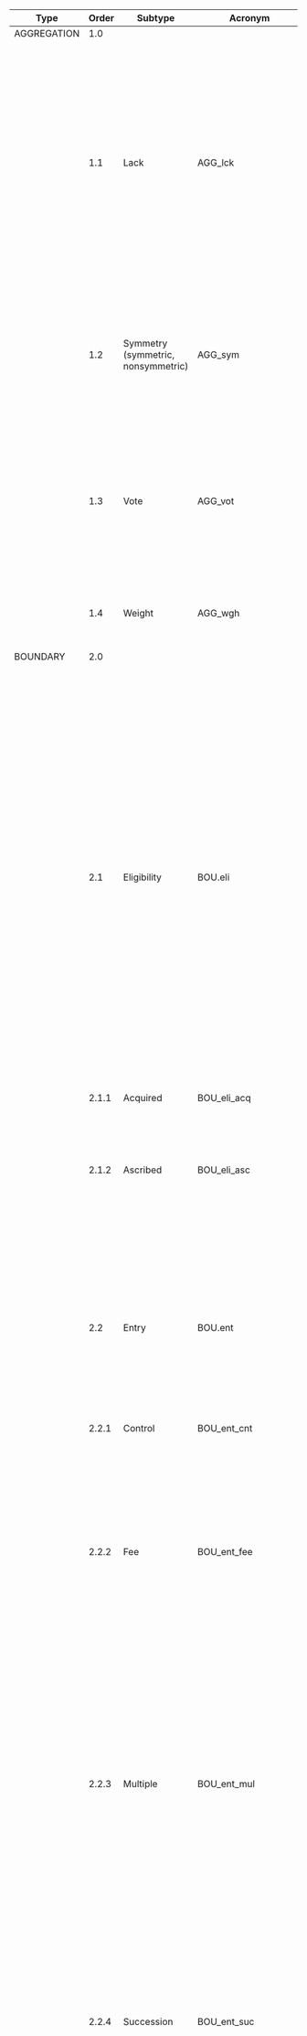 | Type        | Order   | Subtype     | Acronym | Definition                                                                 |
|-------------|------|-------------|---------|-----------------------------------------------------------------------------|
| AGGREGATION |  1.0 |     |      |   |
|  |  1.1|   Lack        | AGG_lck     | It states what will happen if a certain proportion of the participants does not agree to a proposed action. Specify what decision will happen if no agreement isreached. Whenever a decision depends on the approval of more than one participant, the possibility of no agreement is always present.  |
|  | 1.2 |  Symmetry (symmetric, nonsymmetric)   | AGG_sym     | Specify how participants in a situation are treated differently or alike in regard to some decision to be made at some point in a decision process. |
|  | 1.3 |   Vote  |  AGG_vot    |  Specify what proportion of the total must be in agreement before an authoritative decision can be made and what happens if the niminal agreement is not reached. |
|  | 1.4 |   Weight | AGG_wgh     | Specify the weights given to players in nonsymmetric aggregation rules.  |
| BOUNDARY    | 2.0 |        |      |        |
|     | 2.1 |  Eligibility       | BOU.eli     |  Define the eligibility of individuals to hold the position of member. Define who is eligible to enter a position. Specify the criteria to be used (e.g., ascribed and acquired attributes) to determine whether an actor is eligible to fill a particular position. These rules include a set of transformations that partition a defined set of individuals, usually bounded in space and time, into subsets of individuals who are eligible and ineligible to hold the position of member.      |
|     | 2.1.1 |      Acquired |  BOU_eli_acq    |        |
|     | 2.1.2 |      Ascribed   | BOU_eli_asc     | Ascribed refers to characteristics of an individual attained at birth, by inheritance, or through the aging process. E.g., race, age, gender       |
|     | 2.2 |    Entry    |   BOU.ent   |   Define the process that determinew which eligible participants may enter (or must enter) positions. Define how the set of eligibles are further partitioned into subsets of position-holders and nonholders     |
|     | 2.2.1 |     Control    |   BOU_ent_cnt   |        |
|     | 2.2.2 |      Fee   |   BOU_ent_fee   |     Entry rules that are open, invitational, or competitive may assign a fee or unducement to any eligible individual who wishes to enter a position. The level or strictness of entry and exit costs is relative to the availability of an attribute or a resource in a community.   |
|     | 2.2.3 |     Multiple     |   BOU_ent_mul   |  Rules related to multiple positions. For example, members hold one, and only one, position. Another option is when members may hold several differetn positions simultaneously. This type of rule set covers, but does not partition, the set of participants.     |
|     | 2.2.4 |     Succession   |   BOU_ent_suc   |   Boundary rules may also define eligibility for entry to positions in terms of rules that define who is eligible to move from one position to another and what criteria must be met, often called succession rules. E.g., move into higher-level positions when vacancies occur.     |
|     | 2.3 |     Exit    |   BOU.exi   |     Define how an individual may leave (or must leave) a position. Define the conditions under which a participant must, must not, or may leave a position. The capability of a participant to leave a position is a fundamental limit on the power that other participants can exert over a participant.   |
|     | 2.3.1 |     Appeal     |   BOU_exit_app   |    Provide a forum and procedure for a participant who wishes to appeal an involuntary termination    |
|     | 2.3.2 |    Elapse      |  BOU_exi_ela    |    Particular rules may set a limit on the amount of time that must elapse from announcing a decision to leave and actually leaving    |
|     | 2.3.3 |     Fee     |   BOU_exi_fee   |  Particular rules may set a charge associated with leaving a position prior to fulfilling some aspects of a contract (e.g., pay court charges)      |
|     | 2.3.4 |    Must      |   BOU_exi_mst   |    While the holder of a position in most situations may be able to exit voluntarily, others may also have greater or lesser control over whether the person continues in or leaves the position. One particular rule is the socalled seniority rules: e.g., contracts often specify rights to positions according to seniority, which limits the power of a boss to select which employees will be terminated during times of financial restrictions. Under seniority rules, the last person hired into a position is the first to be laid off, regardless of work performance.    |
|     | 2.3.5 |     Past     |   BOU_exi_pas   |   Rules sometimes set fixed terms of office with stringent rules concerning the eligibility of a past position holder to be eligible to hold the same position again. Under such circumstancers, the person in the position has no control over retaining the position after the fixed term has expired     |
| CHOICE      | 3.0 |     |      | |
|       | 3.1 |   Agenda   |  CHO_agn    | Choice rules affect the total power created  in action situations and the distributio of this power. One particular type of choice rules are agenda conrol rules. Agenda rules limit or expand the authority of participants in particular positions to propose particular actions.|
|       | 3.1.1 |   Close  |    CHO_agn_cls  |A closed agenda control rule limits the number of alternative actions that can be decided uppon. |
|       | 3.1.2 |   German   |  CHO_agn_ger    |A "germaneness rule" restricts alternatives to those that affect the same set of state variables |
|       | 3.1.3 |   Open   |  CHO_agn_opn    |An open agenda control rule allows any feasibile action to be considered. |
| INFORMATION | 4.0|         |   	   |        |
|  | 4.1|   	Accuracy      |   INF_acc	   |  Regulate the accuracy of information. The accuracy rules affect what type of indicators may or must be used as evidence about the state of the world. Rules establishing audit procedures are intended to enforce the accuracy of financial information available to top management and shareholders of a firm.      |
|  | 4.2 |   	Channel      |    INF_cha  |     Specify the set of channels of communication that may or may not exist between postions in a situation. The set of all possible channels connecting all participants in a situation. The connections can be represented a a perfectly connected polygon of whatever dimension equals the number of participans. It there are five participants, there are nine possible connections between these participants. In formation rules partition this set of possible connections into subsets of required (a channel must exist), forbidden (a channel must not exist), and permitted (a channel may exist).   |
|  | 4.3 |    	Frequency     |  INF_frq    |   Regulate the frequency of exchange of information.    |
|  | 4.4 |     	Language     |  INF_lan    |    Specify the official language for communication.    |
|  | 4.5|     	Subject    |   INF_sub   |    Limit the topics that can be discussed among participants.    |
| PAYOFF      | 5.0 |      |      |                  |
|       | 5.1 |   	Action   |  PAY_act    |   Directly impact the net costs and benefit of actions.               |
|       | 5.2 |   	Outcome   |   PAY_out   |      Directly impact the net costs and benefit of outcomes.            |
|       | 5.3 |  	Reward    |   PAY_rew   |     Assign external rewards.             |
|       | 5.3.1 |  	  Direct  |   PAY_reward_direct   |                  |
|       | 5.3.2 |  	 Emotional   |   PAY_reward_emotional   |     Emotional rewards (internal or external)             |
|       | 5.4 |  	Sanction    |   PAY_san   |     Assigns external sanctions             |
|       | 5.4.1 |  	 Direct    |   PAY_sanction_direct   |                  |
|       | 5.4.2 |  	 Emotional    |   PAY_sanction_emotional   |     Emotional sanctions (internal or external)             |
| POSITION    | 6.0 |         |      |              |
|     | 6.1 |     	Definition    |    POS_def  |      Define positions        |
|     | 6.2 |     	Number    |  POS_num    |      State whether there is a defined number, no limit, a lower limit, or an upper limit on the number of participants who hold a position        |
|     | 6.2.1 |     	 Lower bound    |  POS_num_low    |     Defines the lower bound on the number of participants in a position         |
|     | 6.2.2 |   		Upper bound      |  POS_num_up   |   Defines the upper bound on the number of participants in a position           |
| SCOPE       | 7.0 |     |      |     |
